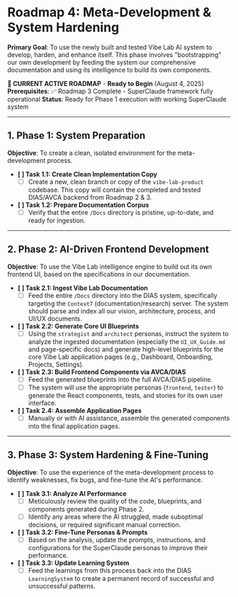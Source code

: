 # Roadmap 4: Meta-Development & System Hardening
**Primary Goal**: To use the newly built and tested Vibe Lab AI system to develop, harden, and enhance itself. This phase involves "bootstrapping" our own development by feeding the system our comprehensive documentation and using its intelligence to build its own components.

**🎯 CURRENT ACTIVE ROADMAP** - **Ready to Begin** (August 4, 2025)
**Prerequisites**: ✅ Roadmap 3 Complete - SuperClaude framework fully operational
**Status**: Ready for Phase 1 execution with working SuperClaude system

---

## 1. Phase 1: System Preparation

**Objective**: To create a clean, isolated environment for the meta-development process.

*   **[ ] Task 1.1: Create Clean Implementation Copy**
    *   [ ] Create a new, clean branch or copy of the `vibe-lab-product` codebase. This copy will contain the completed and tested DIAS/AVCA backend from Roadmap 2 & 3.
*   **[ ] Task 1.2: Prepare Documentation Corpus**
    *   [ ] Verify that the entire `/Docs` directory is pristine, up-to-date, and ready for ingestion.

---

## 2. Phase 2: AI-Driven Frontend Development

**Objective**: To use the Vibe Lab intelligence engine to build out its own frontend UI, based on the specifications in our documentation.

*   **[ ] Task 2.1: Ingest Vibe Lab Documentation**
    *   [ ] Feed the entire `/Docs` directory into the DIAS system, specifically targeting the `Context7` (documentation/research) server. The system should parse and index all our vision, architecture, process, and UI/UX documents.
*   **[ ] Task 2.2: Generate Core UI Blueprints**
    *   [ ] Using the `strategist` and `architect` personas, instruct the system to analyze the ingested documentation (especially the `UI_UX_Guide.md` and page-specific docs) and generate high-level blueprints for the core Vibe Lab application pages (e.g., Dashboard, Onboarding, Projects, Settings).
*   **[ ] Task 2.3: Build Frontend Components via AVCA/DIAS**
    *   [ ] Feed the generated blueprints into the full AVCA/DIAS pipeline.
    *   [ ] The system will use the appropriate personas (`frontend`, `tester`) to generate the React components, tests, and stories for its own user interface.
*   **[ ] Task 2.4: Assemble Application Pages**
    *   [ ] Manually or with AI assistance, assemble the generated components into the final application pages.

---

## 3. Phase 3: System Hardening & Fine-Tuning

**Objective**: To use the experience of the meta-development process to identify weaknesses, fix bugs, and fine-tune the AI's performance.

*   **[ ] Task 3.1: Analyze AI Performance**
    *   [ ] Meticulously review the quality of the code, blueprints, and components generated during Phase 2.
    *   [ ] Identify any areas where the AI struggled, made suboptimal decisions, or required significant manual correction.
*   **[ ] Task 3.2: Fine-Tune Personas & Prompts**
    *   [ ] Based on the analysis, update the prompts, instructions, and configurations for the SuperClaude personas to improve their performance.
*   **[ ] Task 3.3: Update Learning System**
    *   [ ] Feed the learnings from this process back into the DIAS `LearningSystem` to create a permanent record of successful and unsuccessful patterns.
